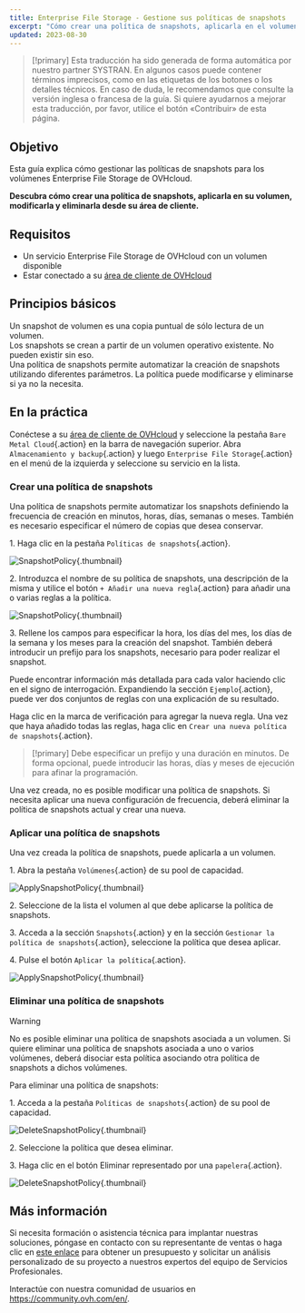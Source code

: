 ```yaml
---
title: Enterprise File Storage - Gestione sus políticas de snapshots
excerpt: "Cómo crear una política de snapshots, aplicarla en el volumen, modificarla y eliminarla desde el área de cliente"
updated: 2023-08-30
---
```


> [!primary]
> Esta traducción ha sido generada de forma automática por nuestro partner SYSTRAN. En algunos casos puede contener términos imprecisos, como en las etiquetas de los botones o los detalles técnicos. En caso de duda, le recomendamos que consulte la versión inglesa o francesa de la guía. Si quiere ayudarnos a mejorar esta traducción, por favor, utilice el botón «Contribuir» de esta página.
>

## Objetivo

Esta guía explica cómo gestionar las políticas de snapshots para los volúmenes Enterprise File Storage de OVHcloud.

**Descubra cómo crear una política de snapshots, aplicarla en su volumen, modificarla y eliminarla desde su área de cliente.**

## Requisitos

- Un servicio Enterprise File Storage de OVHcloud con un volumen disponible
- Estar conectado a su [área de cliente de OVHcloud](https://ca.ovh.com/auth/?action=gotomanager&from=https://www.ovh.com/world/&ovhSubsidiary=ws)

## Principios básicos

Un snapshot de volumen es una copia puntual de sólo lectura de un volumen.<br>
Los snapshots se crean a partir de un volumen operativo existente. No pueden existir sin eso.<br>
Una política de snapshots permite automatizar la creación de snapshots utilizando diferentes parámetros. La política puede modificarse y eliminarse si ya no la necesita.

## En la práctica

Conéctese a su [área de cliente de OVHcloud](https://ca.ovh.com/auth/?action=gotomanager&from=https://www.ovh.com/world/&ovhSubsidiary=ws) y seleccione la pestaña `Bare Metal Cloud`{.action} en la barra de navegación superior. Abra `Almacenamiento y backup`{.action} y luego `Enterprise File Storage`{.action} en el menú de la izquierda y seleccione su servicio en la lista.

### Crear una política de snapshots

Una política de snapshots permite automatizar los snapshots definiendo la frecuencia de creación en minutos, horas, días, semanas o meses. 
También es necesario especificar el número de copias que desea conservar.

1\. Haga clic en la pestaña `Políticas de snapshots`{.action}.

![SnapshotPolicy](Snapshot_Policy_1.png){.thumbnail}

2\. Introduzca el nombre de su política de snapshots, una descripción de la misma y utilice el botón `+ Añadir una nueva regla`{.action} para añadir una o varias reglas a la política.

![SnapshotPolicy](Snapshot_Policy_2.png){.thumbnail}

3\. Rellene los campos para especificar la hora, los días del mes, los días de la semana y los meses para la creación del snapshot. También deberá introducir un prefijo para los snapshots, necesario para poder realizar el snapshot.

Puede encontrar información más detallada para cada valor haciendo clic en el signo de interrogación. Expandiendo la sección `Ejemplo`{.action}, puede ver dos conjuntos de reglas con una explicación de su resultado.

Haga clic en la marca de verificación para agregar la nueva regla. Una vez que haya añadido todas las reglas, haga clic en `Crear una nueva política de snapshots`{.action}.

> [!primary]
> Debe especificar un prefijo y una duración en minutos. De forma opcional, puede introducir las horas, días y meses de ejecución para afinar la programación.
>

Una vez creada, no es posible modificar una política de snapshots. Si necesita aplicar una nueva configuración de frecuencia, deberá eliminar la política de snapshots actual y crear una nueva. 

### Aplicar una política de snapshots 

Una vez creada la política de snapshots, puede aplicarla a un volumen.

1\. Abra la pestaña `Volúmenes`{.action} de su pool de capacidad.

![ApplySnapshotPolicy](Snapshot_Policy_3.png){.thumbnail}

2\. Seleccione de la lista el volumen al que debe aplicarse la política de snapshots.

3\. Acceda a la sección `Snapshots`{.action} y en la sección `Gestionar la política de snapshots`{.action}, seleccione la política que desea aplicar. 

4\. Pulse el botón `Aplicar la política`{.action}.

![ApplySnapshotPolicy](Snapshot_Policy_4.png){.thumbnail}

### Eliminar una política de snapshots

> [!warning]
>
> No es posible eliminar una política de snapshots asociada a un volumen. Si quiere eliminar una política de snapshots asociada a uno o varios volúmenes, deberá disociar esta política asociando otra política de snapshots a dichos volúmenes.
>

Para eliminar una política de snapshots:

1\. Acceda a la pestaña `Políticas de snapshots`{.action} de su pool de capacidad.

![DeleteSnapshotPolicy](Snapshot_Policy_5.png){.thumbnail}

2\. Seleccione la política que desea eliminar.

3\. Haga clic en el botón Eliminar representado por una `papelera`{.action}.

![DeleteSnapshotPolicy](Snapshot_Policy_6.png){.thumbnail}

## Más información <a name="go-further"></a>

Si necesita formación o asistencia técnica para implantar nuestras soluciones, póngase en contacto con su representante de ventas o haga clic en [este enlace](https://www.ovhcloud.com/es/professional-services/) para obtener un presupuesto y solicitar un análisis personalizado de su proyecto a nuestros expertos del equipo de Servicios Profesionales.

Interactúe con nuestra comunidad de usuarios en <https://community.ovh.com/en/>.
